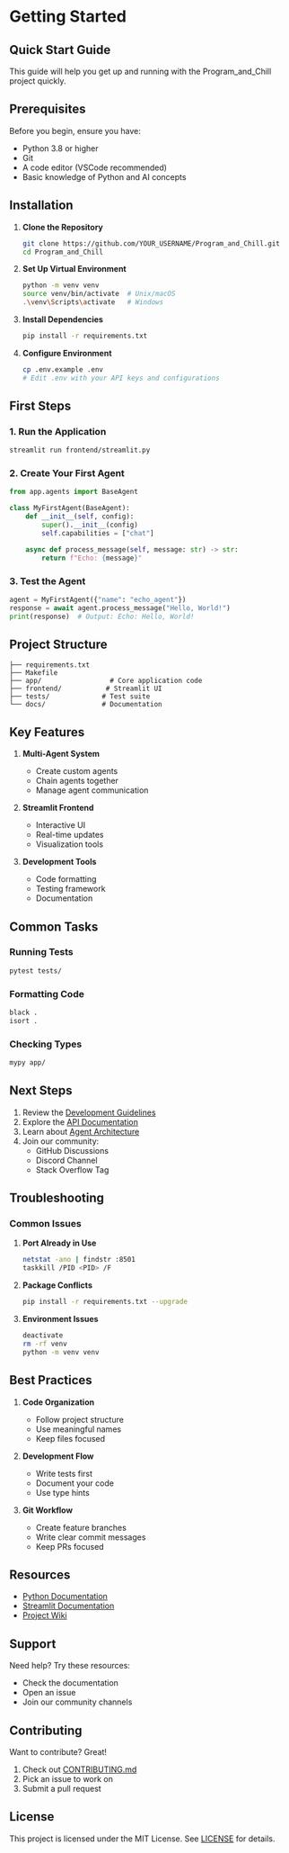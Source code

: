 # Getting Started

## Quick Start Guide

This guide will help you get up and running with the Program_and_Chill project quickly.

## Prerequisites

Before you begin, ensure you have:

- Python 3.8 or higher
- Git
- A code editor (VSCode recommended)
- Basic knowledge of Python and AI concepts

## Installation

1. **Clone the Repository**

   ```bash
   git clone https://github.com/YOUR_USERNAME/Program_and_Chill.git
   cd Program_and_Chill
   ```

2. **Set Up Virtual Environment**

   ```bash
   python -m venv venv
   source venv/bin/activate  # Unix/macOS
   .\venv\Scripts\activate   # Windows
   ```

3. **Install Dependencies**

   ```bash
   pip install -r requirements.txt
   ```

4. **Configure Environment**

   ```bash
   cp .env.example .env
   # Edit .env with your API keys and configurations
   ```

## First Steps

### 1. Run the Application

```bash
streamlit run frontend/streamlit.py
```

### 2. Create Your First Agent

```python
from app.agents import BaseAgent

class MyFirstAgent(BaseAgent):
    def __init__(self, config):
        super().__init__(config)
        self.capabilities = ["chat"]

    async def process_message(self, message: str) -> str:
        return f"Echo: {message}"
```

### 3. Test the Agent

```python
agent = MyFirstAgent({"name": "echo_agent"})
response = await agent.process_message("Hello, World!")
print(response)  # Output: Echo: Hello, World!
```

## Project Structure

```curl
├── requirements.txt
├── Makefile
├── app/                 # Core application code
├── frontend/           # Streamlit UI
├── tests/             # Test suite
└── docs/              # Documentation
```

## Key Features

1. **Multi-Agent System**
   - Create custom agents
   - Chain agents together
   - Manage agent communication

2. **Streamlit Frontend**
   - Interactive UI
   - Real-time updates
   - Visualization tools

3. **Development Tools**
   - Code formatting
   - Testing framework
   - Documentation

## Common Tasks

### Running Tests

```bash
pytest tests/
```

### Formatting Code

```bash
black .
isort .
```

### Checking Types

```bash
mypy app/
```

## Next Steps

1. Review the [Development Guidelines](./development_guidelines.md)
2. Explore the [API Documentation](./api.md)
3. Learn about [Agent Architecture](./agents.md)
4. Join our community:
   - GitHub Discussions
   - Discord Channel
   - Stack Overflow Tag

## Troubleshooting

### Common Issues

1. **Port Already in Use**

   ```bash
   netstat -ano | findstr :8501
   taskkill /PID <PID> /F
   ```

2. **Package Conflicts**

   ```bash
   pip install -r requirements.txt --upgrade
   ```

3. **Environment Issues**

   ```bash
   deactivate
   rm -rf venv
   python -m venv venv
   ```

## Best Practices

1. **Code Organization**
   - Follow project structure
   - Use meaningful names
   - Keep files focused

2. **Development Flow**
   - Write tests first
   - Document your code
   - Use type hints

3. **Git Workflow**
   - Create feature branches
   - Write clear commit messages
   - Keep PRs focused

## Resources

- [Python Documentation](https://docs.python.org/)
- [Streamlit Documentation](https://docs.streamlit.io/)
- [Project Wiki](https://github.com/YOUR_USERNAME/Program_and_Chill/wiki)

## Support

Need help? Try these resources:

- Check the documentation
- Open an issue
- Join our community channels

## Contributing

Want to contribute? Great!

1. Check out [CONTRIBUTING.md](./contributing.md)
2. Pick an issue to work on
3. Submit a pull request

## License

This project is licensed under the MIT License. See [LICENSE](../LICENSE) for details.
